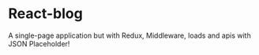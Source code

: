 # React-blog
A single-page application but with Redux, Middleware, loads and apis with JSON Placeholder!





